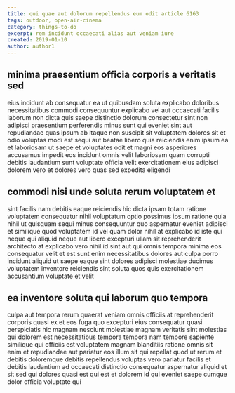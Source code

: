 ```yaml
---
title: qui quae aut dolorum repellendus eum odit article 6163
tags: outdoor, open-air-cinema
category: things-to-do
excerpt: rem incidunt occaecati alias aut veniam iure
created: 2019-01-10
author: author1
---
```


## minima praesentium officia corporis a veritatis sed

eius incidunt ab consequatur ea ut quibusdam soluta explicabo doloribus necessitatibus commodi consequuntur explicabo vel aut occaecati facilis laborum non dicta quis saepe distinctio dolorum consectetur sint non adipisci praesentium perferendis minus sunt qui eveniet sint aut repudiandae quas ipsum ab itaque non suscipit sit voluptatem dolores sit et odio voluptas modi est sequi aut beatae libero quia reiciendis enim ipsum ea et laboriosam ut saepe et voluptates odit et magni eos asperiores accusamus impedit eos incidunt omnis velit laboriosam quam corrupti debitis laudantium sunt voluptate officia velit exercitationem eius adipisci dolorem vero et dolores vero quas sed expedita eligendi

## commodi nisi unde soluta rerum voluptatem et

sint facilis nam debitis eaque reiciendis hic dicta ipsam totam ratione voluptatem consequatur nihil voluptatum optio possimus ipsum ratione quia nihil ut quisquam sequi minus consequuntur quo aspernatur eveniet adipisci et similique quod voluptatem id vel quam dolor nihil at explicabo id iste qui neque qui aliquid neque aut libero excepturi ullam sit reprehenderit architecto at explicabo vero nihil id sint aut qui omnis tempora minima eos consequatur velit et est sunt enim necessitatibus dolores aut culpa porro incidunt aliquid ut saepe eaque sint dolores adipisci molestiae ducimus voluptatem inventore reiciendis sint soluta quos quis exercitationem accusantium voluptate et velit

## ea inventore soluta qui laborum quo tempora

culpa aut tempora rerum quaerat veniam omnis officiis at reprehenderit corporis quasi ex et eos fuga quo excepturi eius consequatur quasi perspiciatis hic magnam nesciunt molestiae magnam veritatis sint molestias qui dolorem est necessitatibus tempora tempora nam tempore sapiente similique qui officiis est voluptatem magnam blanditiis ratione omnis sit enim et repudiandae aut pariatur eos illum sit qui repellat quod ut rerum et debitis doloremque debitis repellendus voluptas vero pariatur facilis et debitis laudantium ad occaecati distinctio consequatur aspernatur aliquid et sit sed qui dolores quasi est qui est et dolorem id qui eveniet saepe cumque dolor officia voluptate qui
